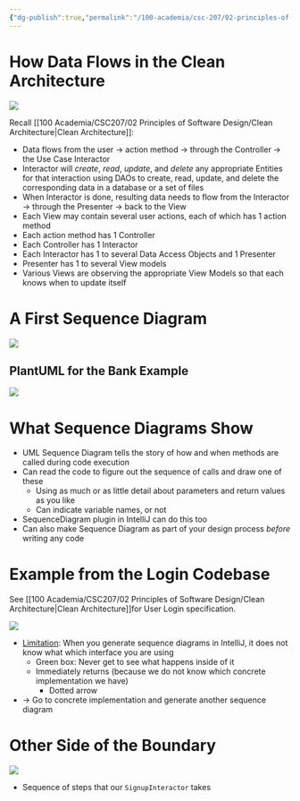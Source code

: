 ```yaml
---
{"dg-publish":true,"permalink":"/100-academia/csc-207/02-principles-of-software-design/uml-sequence-diagrams/","tags":["cs","lecture","note","university"],"created":"2024-10-20T16:58:41.891-04:00","updated":"2024-10-20T17:17:35.518-04:00"}
---
```



# How Data Flows in the Clean Architecture

![](https://i.imgur.com/HeOnhes.png)

Recall [[100 Academia/CSC207/02 Principles of Software Design/Clean Architecture\|Clean Architecture]]:
- Data flows from the user → action method → through the Controller → the Use Case Interactor
- Interactor will *create*, *read*, *update*, and *delete* any appropriate Entities for that interaction using DAOs to create, read, update, and delete the corresponding data in a database or a set of files
- When Interactor is done, resulting data needs to flow from the Interactor → through the Presenter → back to the View
- Each View may contain several user actions, each of which has 1 action method
- Each action method has 1 Controller
- Each Controller has 1 Interactor
- Each Interactor has 1 to several Data Access Objects and 1 Presenter
- Presenter has 1 to several View models
- Various Views are observing the appropriate View Models so that each knows when to update itself

# A First Sequence Diagram

![](https://i.imgur.com/gGf2xA9.png)

## PlantUML for the Bank Example

![](https://i.imgur.com/oP2Gkcj.png)

# What Sequence Diagrams Show

- UML Sequence Diagram tells the story of how and when methods are called during code execution
- Can read the code to figure out the sequence of calls and draw one of these
    - Using as much or as little detail about parameters and return values as you like
    - Can indicate variable names, or not
- SequenceDiagram plugin in IntelliJ can do this too
- Can also make Sequence Diagram as part of your design process *before* writing any code

# Example from the Login Codebase

See [[100 Academia/CSC207/02 Principles of Software Design/Clean Architecture\|Clean Architecture]]for User Login specification.

![](https://i.imgur.com/cS57XfN.png)

- <u>Limitation</u>: When you generate sequence diagrams in IntelliJ, it does not know what which interface you are using
    - Green box: Never get to see what happens inside of it
    - Immediately returns (because we do not know which concrete implementation we have)
        - Dotted arrow
- → Go to concrete implementation and generate another sequence diagram

# Other Side of the Boundary

![](https://i.imgur.com/GfhnISI.png)

- Sequence of steps that our `SignupInteractor` takes